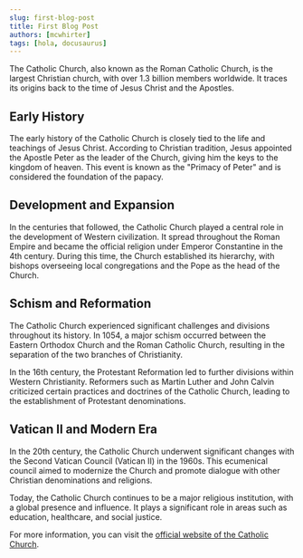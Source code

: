 ```yaml
---
slug: first-blog-post
title: First Blog Post
authors: [mcwhirter]
tags: [hola, docusaurus]
---
```


The Catholic Church, also known as the Roman Catholic Church, is the largest Christian church, with over 1.3 billion members worldwide. It traces its origins back to the time of Jesus Christ and the Apostles.

<!-- truncate -->

## Early History

The early history of the Catholic Church is closely tied to the life and teachings of Jesus Christ. According to Christian tradition, Jesus appointed the Apostle Peter as the leader of the Church, giving him the keys to the kingdom of heaven. This event is known as the "Primacy of Peter" and is considered the foundation of the papacy.

## Development and Expansion

In the centuries that followed, the Catholic Church played a central role in the development of Western civilization. It spread throughout the Roman Empire and became the official religion under Emperor Constantine in the 4th century. During this time, the Church established its hierarchy, with bishops overseeing local congregations and the Pope as the head of the Church.

## Schism and Reformation

The Catholic Church experienced significant challenges and divisions throughout its history. In 1054, a major schism occurred between the Eastern Orthodox Church and the Roman Catholic Church, resulting in the separation of the two branches of Christianity.

In the 16th century, the Protestant Reformation led to further divisions within Western Christianity. Reformers such as Martin Luther and John Calvin criticized certain practices and doctrines of the Catholic Church, leading to the establishment of Protestant denominations.

## Vatican II and Modern Era

In the 20th century, the Catholic Church underwent significant changes with the Second Vatican Council (Vatican II) in the 1960s. This ecumenical council aimed to modernize the Church and promote dialogue with other Christian denominations and religions.

Today, the Catholic Church continues to be a major religious institution, with a global presence and influence. It plays a significant role in areas such as education, healthcare, and social justice.

For more information, you can visit the [official website of the Catholic Church](https://www.vatican.va/).
